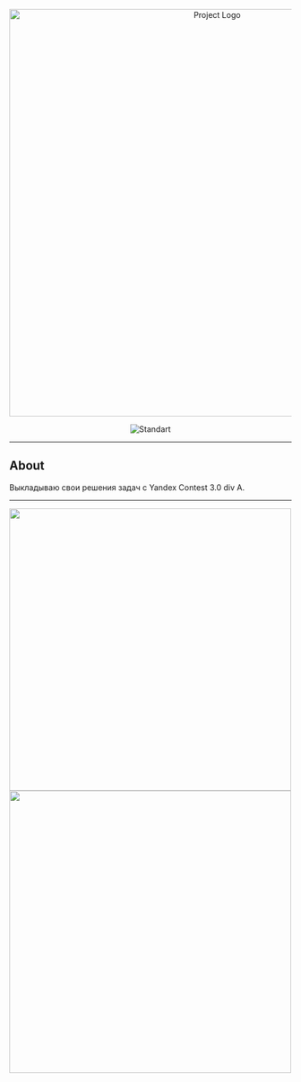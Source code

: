 <p align="center">
      <img src="https://ipk19.ru/upload/iblock/0ae/p1l1u14i7nb4gh27h9xwcaeprqytlo8u/3.jpg" alt="Project Logo" width="726">
</p>

<p align="center">
      <img src="https://img.shields.io/badge/GNU_GCC-12.2_C++20-white" alt="Standart">
</p>

___

## About

Выкладываю свои решения задач с Yandex Contest 3.0 div A.  

___

<p align="left">
      <img src="https://github.com/tak172/YandexContest_3.0-div_A/assets/120005445/91003612-4ddc-4681-88ed-20e896fc4a53" width="503">
      <img src="https://github.com/tak172/YandexContest_3.0-div_A/assets/120005445/1a85a064-9e23-41da-a785-45c29780e30a" width="503">
</p>
